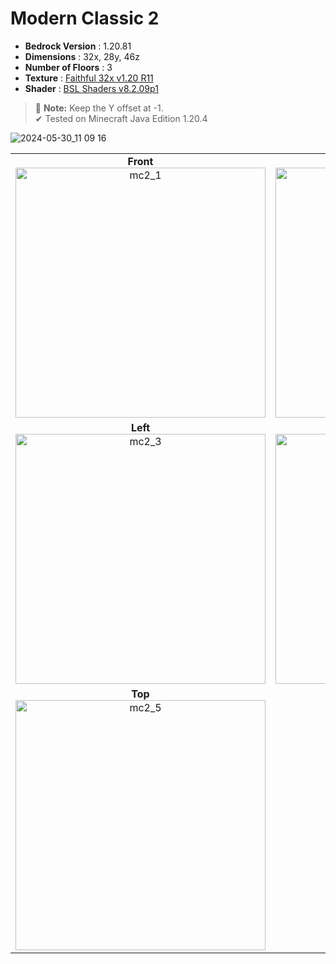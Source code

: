 # Modern Classic 2

- **Bedrock Version** : 1.20.81
- **Dimensions** : 32x, 28y, 46z
- **Number of Floors** : 3
- **Texture** : [Faithful 32x v1.20 R11](https://faithfulpack.net/)
- **Shader** : [BSL Shaders v8.2.09p1](https://bitslablab.com/bslshaders/)

> :memo: **Note:** Keep the Y offset at -1. <br>
> ✔ Tested on Minecraft Java Edition 1.20.4

![2024-05-30_11 09 16](https://github.com/zafiramdhani/minecraft-houses/assets/96897164/d92e503e-36b8-42a0-aa57-d5309955d005)

|||
|:----:|:----:|
|  **Front** <br> <img src="https://github.com/zafiramdhani/minecraft-houses/assets/96897164/9ee669dc-b930-4de8-acdd-8520b3e919ee" width=400 alt="mc2_1">  |  **Right** <br> <img src="https://github.com/zafiramdhani/minecraft-houses/assets/96897164/93f233aa-b623-4677-939d-0a4fe93c7655" width=400 alt="mc2_2">  |
|  **Left** <br> <img src="https://github.com/zafiramdhani/minecraft-houses/assets/96897164/2cfdc13a-e8e2-45c7-bf44-1e0967ce3e4d" width=400 alt="mc2_3">  |  **Back** <br> <img src="https://github.com/zafiramdhani/minecraft-houses/assets/96897164/56e853b5-4bc1-4097-b9e9-01aeefc9aaa7" width=400 alt="mc2_4">  |
|  **Top** <br> <img src="https://github.com/zafiramdhani/minecraft-houses/assets/96897164/fdad898e-cca4-47f7-8f24-794aa920c7ea" width=400 alt="mc2_5">  |  |
